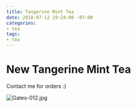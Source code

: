 ```yaml
---
title: Tangerine Mint Tea
date: 2018-07-12 19:24:00 -07:00
categories:
- tea
tags:
- tea
---
```


# New Tangerine Mint Tea

Contact me for orders :)

![Gates-012.jpg](/uploads/Gates-012.jpg)